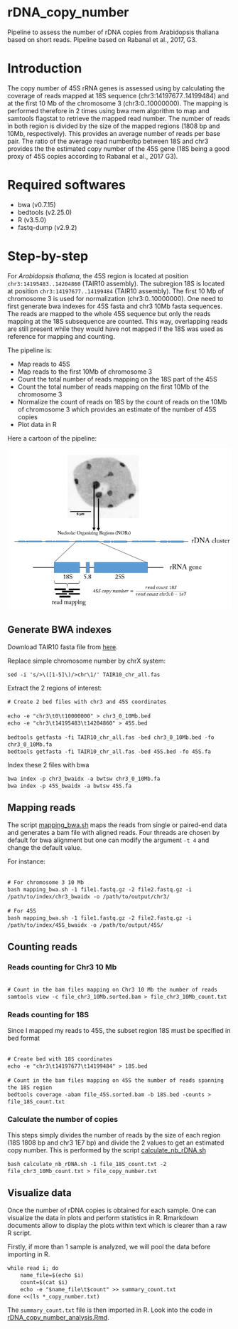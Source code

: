 # rDNA_copy_number
Pipeline to assess the number of rDNA copies from Arabidopsis thaliana based on short reads. Pipeline based on Rabanal et al., 2017, G3.



# Introduction
The copy number of 45S rRNA genes is assessed using by calculating the coverage of reads mapped at 18S sequence (chr3:14197677..14199484) and at the first 10 Mb of the chromosome 3 (chr3:0..10000000). The mapping is performed therefore in 2 times using bwa mem algorithm to map and samtools flagstat to retrieve the mapped read number. The number of reads in both region is divided by the size of the mapped regions (1808 bp and 10Mb, respectively). This provides an average number of reads per base pair. The ratio of the average read number/bp between 18S and chr3 provides the the estimated copy number of the 45S gene (18S being a good proxy of 45S copies according to Rabanal et al., 2017 G3).

# Required softwares

* bwa (v0.7.15)
* bedtools (v2.25.0)
* R (v3.5.0)
* fastq-dump (v2.9.2)

# Step-by-step

For *Arabidopsis thaliana*, the 45S region is located at position `chr3:14195483..14204860` (TAIR10 assembly). The subregion 18S is located at position `chr3:14197677..14199484` (TAIR10 assembly). The first 10 Mb of chromosome 3 is used for normalization (chr3:0..10000000). One need to first generate bwa indexes for 45S fasta and chr3 10Mb fasta sequences. The reads are mapped to the whole 45S sequence but only the reads mapping at the 18S subsequence are counted. This way, overlapping reads are still present while they would have not mapped if the 18S was used as reference for mapping and counting.

The pipeline is:
* Map reads to 45S
* Map reads to the first 10Mb of chromosome 3
* Count the total number of reads mapping on the 18S part of the 45S
* Count the total number of reads mapping on the first 10Mb of the chromosome 3
* Normalize the count of reads on 18S by the count of reads on the 10Mb of chromosome 3 which provides an estimate of the number of 45S copies
* Plot data in R


Here a cartoon of the pipeline:

![](images/summary_pipeline.png)

## Generate BWA indexes


Download TAIR10 fasta file from [here](https://arabidopsis.org/download_files/Genes/TAIR10_genome_release/TAIR10_chromosome_files/TAIR10_chr_all.fas).


Replace simple chromosome number by chrX system:

```{bash}
sed -i 's/>\([1-5]\)/>chr\1/' TAIR10_chr_all.fas
```

Extract the 2 regions of interest:

```{bash}
# Create 2 bed files with chr3 and 45S coordinates

echo -e "chr3\t0\t10000000" > chr3_0_10Mb.bed
echo -e "chr3\t14195483\t14204860" > 45S.bed

bedtools getfasta -fi TAIR10_chr_all.fas -bed chr3_0_10Mb.bed -fo chr3_0_10Mb.fa
bedtools getfasta -fi TAIR10_chr_all.fas -bed 45S.bed -fo 45S.fa
```

Index these 2 files with bwa

```{bash}
bwa index -p chr3_bwaidx -a bwtsw chr3_0_10Mb.fa
bwa index -p 45S_bwaidx -a bwtsw 45S.fa
```


## Mapping reads

The script [mapping_bwa.sh](mapping_bwa.sh) maps the reads from single or paired-end data and generates a bam file with aligned reads. Four threads are chosen by default for bwa alignment but one can modify the argument `-t 4` and change the default value.


For instance:

```{bash}

# For chromosome 3 10 Mb
bash mapping_bwa.sh -1 file1.fastq.gz -2 file2.fastq.gz -i /path/to/index/chr3_bwaidx -o /path/to/output/chr3/

# For 45S
bash mapping_bwa.sh -1 file1.fastq.gz -2 file2.fastq.gz -i /path/to/index/45S_bwaidx -o /path/to/output/45S/

```

## Counting reads 

### Reads counting for Chr3 10 Mb

```{bash}

# Count in the bam files mapping on Chr3 10 Mb the number of reads
samtools view -c file_chr3_10Mb.sorted.bam > file_chr3_10Mb_count.txt

```


### Reads counting for 18S

Since I mapped my reads to 45S, the subset region 18S must be specified in bed format

```{bash}

# Create bed with 18S coordinates
echo -e "chr3\t14197677\t14199484" > 18S.bed

# Count in the bam files mapping on 45S the number of reads spanning the 18S region
bedtools coverage -abam file_45S.sorted.bam -b 18S.bed -counts > file_18S_count.txt

```

### Calculate the number of copies

This steps simply divides the number of reads by the size of each region (18S 1808 bp and chr3 1E7 bp) and divide the 2 values to get an estimated copy number. This is performed by the script [calculate_nb_rDNA.sh](calculate_nb_rDNA.sh)

```{bash}
bash calculate_nb_rDNA.sh -1 file_18S_count.txt -2 file_chr3_10Mb_count.txt > file_copy_number.txt
```

## Visualize data

Once the number of rDNA copies is obtained for each sample. One can visualize the data in plots and perform statistics in R.
Rmarkdown documents allow to display the plots within text which is clearer than a raw R script.

Firstly, if more than 1 sample is analyzed, we will pool the data before importing in R.


```{bash}
while read i; do
	name_file=$(echo $i)
	count=$(cat $i)
	echo -e "$name_file\t$count" >> summary_count.txt
done <<(ls *_copy_number.txt) 
``` 

The `summary_count.txt` file is then imported in R. Look into the code in [rDNA_copy_number_analysis.Rmd](rDNA_copy_number_analysis.Rmd).

















